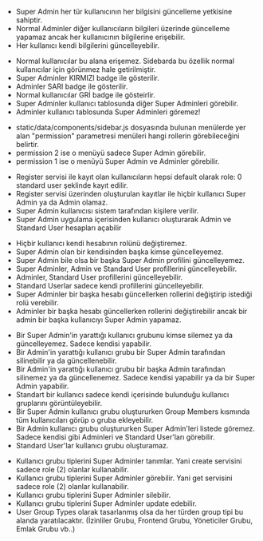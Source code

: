 <!-- 
*********************************
*
*
* APP RULES
*
*
********************************* 
-->

<!-- * PROFILE PAGE RULES * -->
* Super Admin her tür kullanıcının her bilgisini güncelleme yetkisine sahiptir. 
* Normal Adminler diğer kullanıcıların bilgileri üzerinde güncelleme yapamaz ancak her kullanıcının bilgilerine erişebilir.
* Her kullanıcı kendi bilgilerini güncelleyebilir.

<!-- * USER MANAGEMENT > VIEW USER RULES * -->
* Normal kullanıcılar bu alana erişemez. Sidebarda bu özellik normal kullanıcılar için görünmez hale getirilmiştir.
* Super Adminler KIRMIZI badge ile gösterilir.
* Adminler SARI badge ile gösterilir.
* Normal kullanıcılar GRİ badge ile gösteirlir.
* Super Adminler kullanıcı tablosunda diğer Super Adminleri görebilir.
* Adminler kullanıcı tablosunda Super Adminleri göremez!

<!-- * SIDEBAR RULES * -->
* static/data/components/sidebar.js dosyasında bulunan menülerde yer alan "permission" parametresi menüleri hangi rollerin görebileceğini belirtir.
* permission 2 ise o menüyü sadece Super Admin görebilir.
* permission 1 ise o menüyü Super Admin ve Adminler görebilir.

<!-- * REGISTER (SIGNUP) RULES * -->
* Register servisi ile kayıt olan kullanıcıların hepsi default olarak role: 0 standard user şeklinde kayıt edilir.
* Register servisi üzerinden oluşturulan kayıtlar ile hiçbir kullanıcı Super Admin ya da Admin olamaz.
* Super Admin kullanıcısı sistem tarafından kişilere verilir.
* Super Admin uygulama içerisinden kullanıcı oluşturarak Admin ve Standard User hesapları açabilir

<!-- * UPDATE USER RULES * -->
* Hiçbir kullanıcı kendi hesabının rolünü değiştiremez.
* Super Admin olan bir kendisinden başka kimse güncelleyemez. 
* Super Admin bile olsa bir başka Super Admin profilini güncelleyemez.
* Super Adminler, Admin ve Standard User profillerini güncelleyebilir.
* Adminler, Standard User profillerini güncelleyebilir.
* Standard Userlar sadece kendi profillerini güncelleyebilir.
* Super Adminler bir başka hesabı güncellerken rollerini değiştirip istediği rolü verebilir.
* Adminler bir başka hesabı güncellerken rollerini değiştirebilir ancak bir admin bir başka kullanıcıyı Super Admin yapamaz.

<!-- * USER GROUP RULES * -->
* Bir Super Admin'in yarattığı kullanıcı grubunu kimse silemez ya da güncelleyemez. Sadece kendisi yapabilir.
* Bir Admin'in yarattığı kullanıcı grubu bir Super Admin tarafından silinebilir ya da güncellenebilir.
* Bir Admin'in yarattığı kullanıcı grubu bir başka Admin tarafından silinemez ya da güncellenemez. Sadece kendisi yapabilir ya da bir Super Admin yapabilir.
* Standart bir kullanıcı sadece kendi içerisinde bulunduğu kullanıcı gruplarını görüntüleyebilir. 
* Bir Super Admin kullanıcı grubu oluştururken Group Members kısmında tüm kullanıcıları görüp o gruba ekleyebilir.
* Bir Admin kullanıcı grubu oluştururken Super Admin'leri listede göremez. Sadece kendisi gibi Adminleri ve Standard User'ları görebilir.
* Standard User'lar kullanıcı grubu oluşturamaz.

<!-- * USER GROUP TYPE RULES * -->
* Kullanıcı grubu tiplerini Super Adminler tanımlar. Yani create servisini sadece role (2) olanlar kullanabilir.
* Kullanıcı grubu tiplerini Super Adminler görebilir. Yani get servisini sadece role (2) olanlar kullanabilir.
* Kullanıcı grubu tiplerini Super Adminler silebilir. 
* Kullanıcı grubu tiplerini Super Adminler update edebilir.
* User Group Types olarak tasarlanmış olsa da her türden group tipi bu alanda yaratılacaktır. (İzinliler Grubu, Frontend Grubu, Yöneticiler Grubu, Emlak Grubu vb..)